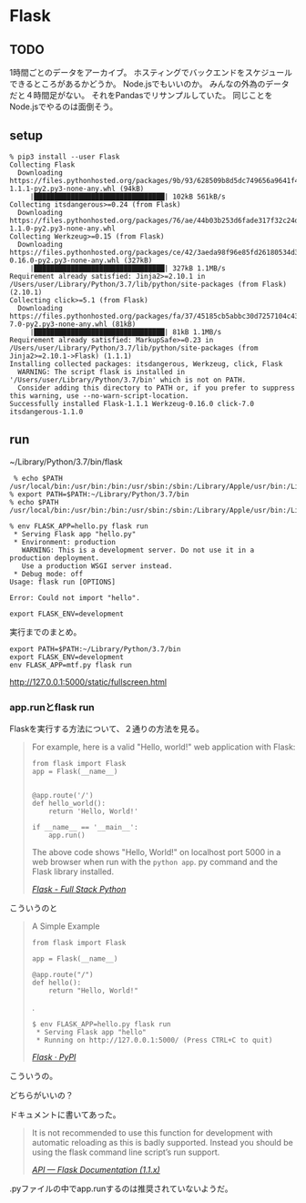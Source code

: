 # Flask

## TODO

1時間ごとのデータをアーカイブ。
ホスティングでバックエンドをスケジュールできるところがあるかどうか。
Node.jsでもいいのか。
みんなの外為のデータだと４時間足がない。
それをPandasでリサンプルしていた。
同じことをNode.jsでやるのは面倒そう。

## setup

```
% pip3 install --user Flask
Collecting Flask
  Downloading https://files.pythonhosted.org/packages/9b/93/628509b8d5dc749656a9641f4caf13540e2cdec85276964ff8f43bbb1d3b/Flask-1.1.1-py2.py3-none-any.whl (94kB)
     |████████████████████████████████| 102kB 561kB/s 
Collecting itsdangerous>=0.24 (from Flask)
  Downloading https://files.pythonhosted.org/packages/76/ae/44b03b253d6fade317f32c24d100b3b35c2239807046a4c953c7b89fa49e/itsdangerous-1.1.0-py2.py3-none-any.whl
Collecting Werkzeug>=0.15 (from Flask)
  Downloading https://files.pythonhosted.org/packages/ce/42/3aeda98f96e85fd26180534d36570e4d18108d62ae36f87694b476b83d6f/Werkzeug-0.16.0-py2.py3-none-any.whl (327kB)
     |████████████████████████████████| 327kB 1.1MB/s 
Requirement already satisfied: Jinja2>=2.10.1 in /Users/user/Library/Python/3.7/lib/python/site-packages (from Flask) (2.10.1)
Collecting click>=5.1 (from Flask)
  Downloading https://files.pythonhosted.org/packages/fa/37/45185cb5abbc30d7257104c434fe0b07e5a195a6847506c074527aa599ec/Click-7.0-py2.py3-none-any.whl (81kB)
     |████████████████████████████████| 81kB 1.1MB/s 
Requirement already satisfied: MarkupSafe>=0.23 in /Users/user/Library/Python/3.7/lib/python/site-packages (from Jinja2>=2.10.1->Flask) (1.1.1)
Installing collected packages: itsdangerous, Werkzeug, click, Flask
  WARNING: The script flask is installed in '/Users/user/Library/Python/3.7/bin' which is not on PATH.
  Consider adding this directory to PATH or, if you prefer to suppress this warning, use --no-warn-script-location.
Successfully installed Flask-1.1.1 Werkzeug-0.16.0 click-7.0 itsdangerous-1.1.0
```

## run

~/Library/Python/3.7/bin/flask

```
 % echo $PATH
/usr/local/bin:/usr/bin:/bin:/usr/sbin:/sbin:/Library/Apple/usr/bin:/Library/Apple/bin
% export PATH=$PATH:~/Library/Python/3.7/bin
% echo $PATH
/usr/local/bin:/usr/bin:/bin:/usr/sbin:/sbin:/Library/Apple/usr/bin:/Library/Apple/bin:/Users/user/Library/Python/3.7/bin
```

```
% env FLASK_APP=hello.py flask run
 * Serving Flask app "hello.py"
 * Environment: production
   WARNING: This is a development server. Do not use it in a production deployment.
   Use a production WSGI server instead.
 * Debug mode: off
Usage: flask run [OPTIONS]

Error: Could not import "hello".
```

```
export FLASK_ENV=development
```

実行までのまとめ。

```
export PATH=$PATH:~/Library/Python/3.7/bin
export FLASK_ENV=development
env FLASK_APP=mtf.py flask run
```

http://127.0.0.1:5000/static/fullscreen.html

### app.runとflask run

Flaskを実行する方法について、２通りの方法を見る。

> For example, here is a valid "Hello, world!" web application with Flask:
>
>     from flask import Flask
>     app = Flask(__name__)
>     
>     
>     @app.route('/')
>     def hello_world():
>         return 'Hello, World!'
>     
>     if __name__ == '__main__':
>         app.run()
>
> The above code shows "Hello, World!" on localhost port 5000 in a web browser when run with the `python app`. py command and the Flask library installed.
>
> <cite>[Flask - Full Stack Python](https://www.fullstackpython.com/flask.html)</cite>

こういうのと

> A Simple Example
>
>     from flask import Flask
>     
>     app = Flask(__name__)
>     
>     @app.route("/")
>     def hello():
>         return "Hello, World!"
>
> .
>
>     $ env FLASK_APP=hello.py flask run
>      * Serving Flask app "hello"
>      * Running on http://127.0.0.1:5000/ (Press CTRL+C to quit)
>
> <cite>[Flask · PyPI](https://pypi.org/project/Flask/)</cite>

こういうの。

どちらがいいの？

ドキュメントに書いてあった。

> It is not recommended to use this function for development with automatic reloading as this is badly supported. Instead you should be using the flask command line script’s run support.
>
> <cite>[API — Flask Documentation (1.1.x)](https://flask.palletsprojects.com/en/1.1.x/api/?highlight=run#flask.Flask.run)</cite>

.pyファイルの中でapp.runするのは推奨されていないようだ。

